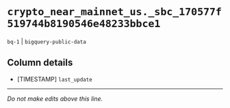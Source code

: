 # `crypto_near_mainnet_us._sbc_170577f519744b8190546e48233bbce1`
`bq-1` | `bigquery-public-data`

## Column details
* [TIMESTAMP] `last_update`

-------------------------------------------------------------------------------
*Do not make edits above this line.*
